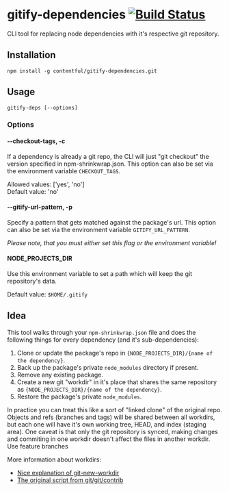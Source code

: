 # gitify-dependencies [![Build Status](https://travis-ci.com/contentful/gitify-dependencies.svg?token=CYEWg3reo6fMQ47zH5gY&branch=master)](https://travis-ci.com/contentful/gitify-dependencies)
CLI tool for replacing node dependencies with it's respective git repository.

## Installation

```
npm install -g contentful/gitify-dependencies.git
```

## Usage

```
gitify-deps [--options]
```

### Options

#### --checkout-tags, -c

If a dependency is already a git repo, the CLI will just "git checkout" the version specified in npm-shrinkwrap.json.
This option can also be set via the environment variable `CHECKOUT_TAGS`.

Allowed values: ['yes', 'no']  
Default value: 'no'

#### --gitify-url-pattern, -p

Specify a pattern that gets matched against the package's url. 
This option can also be set via the environment variable `GITIFY_URL_PATTERN`.

*Please note, that you must either set this flag or the environment variable!*

#### NODE_PROJECTS_DIR

Use this environment variable to set a path which will keep the git repository's data. 

Default value: `$HOME/.gitify`

## Idea

This tool walks through your `npm-shrinkwrap.json` file and does the following things for every dependency (and it's sub-dependencies):

1. Clone or update the package's repo in `{NODE_PROJECTS_DIR}/{name of the dependency}`. 
2. Back up the package's private `node_modules` directory if present.
3. Remove any existing package.
4. Create a new git "workdir" in it's place that shares the same repository as `{NODE_PROJECTS_DIR}/{name of the dependency}`.
5. Restore the package's private `node_modules`.

In practice you can treat this like a sort of "linked clone" of the original repo. Objects and refs (branches and tags) will be shared between all workdirs, but each one will have it's own working tree, HEAD, and index (staging area). One caveat is that only the git repository is synced, making changes and commiting in one workdir doesn't affect the files in another workdir. Use feature branches

More information about workdirs:

 - [Nice explanation of git-new-workdir](http://nuclearsquid.com/writings/git-new-workdir/)
 - [The original script from git/git/contrib](https://github.com/git/git/blob/7b69fcb181941fafda99a5ffd25cea1f685d7e70/contrib/workdir/git-new-workdir)

